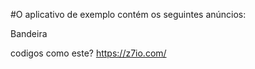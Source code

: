 #O aplicativo de exemplo contém os seguintes anúncios:

Bandeira


codigos como este? https://z7io.com/
